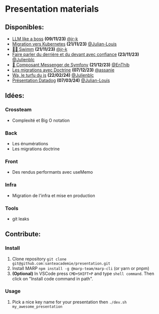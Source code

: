 # Presentation materials

## Disponibles:
- [LLM like a boss](https://tech.santeacademie.com/talks/llm/llm.html) **(09/11/23)** [@jr-k](https://github.com/jr-k)
- [Migration vers Kubernetes](https://tech.santeacademie.com/talks/kubernetes-migration/kubernetes-migration.html) **(21/11/23)** [@Julian-Louis](https://github.com/Julian-Louis)
- [🏊‍♂️ Swimm](https://tech.santeacademie.com/talks/swimm/swimm.html) **(21/11/23)** [@jr-k](https://github.com/jr-k)
- [Faire parler du derrière et du devant avec confiance](https://tech.santeacademie.com/talks/trpc/trpc.html) **(23/11/23)** [@Julienblc](https://github.com/Julienblc)
- [📨 Composant Messenger de Symfony](https://tech.santeacademie.com/talks/symfony_messenger/symfony_messenger.html) **(21/12/23)** [@EnThib](https://github.com/EnThib)
- [Les migrations avec Doctrine](https://tech.santeacademie.com/talks/doctrine-migration/doctrine-migration.html) **(07/12/23)** [@assanie](https://github.com/assanie)
- [Wa, le turfu du js](https://tech.santeacademie.com/talks/webassembly/webassembly.html) **(22/02/24)** [@Julienblc](https://github.com/Julienblc)
- [Présentation Datadog](https://tech.santeacademie.com/talks/datadog/datadog.html) **(07/03/24)** [@Julian-Louis](https://github.com/Julian-Louis)


## Idées:


### Crossteam
- Complexité et Big O notation

### Back
- Les énumérations
- Les migrations doctrine

### Front
- Des rendus performants avec useMemo

### Infra
- Migration de l'infra et mise en production

### Tools
- git leaks

## Contribute:

### Install
1. Clone repository `git clone git@github.com:santeacademie/presentation.git`
2. Install MARP `npm install -g @marp-team/marp-cli` (or yarn or pnpm)
3. **(Optional)** In VSCode press `CMD+SHIFT+P` and type `shell command`. Then click on "Install code command in path".

### Usage
1. Pick a nice key name for your presentation then `./dev.sh my_awesome_presentation`
